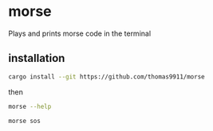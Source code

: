 # morse

Plays and prints morse code in the terminal

## installation

```sh
cargo install --git https://github.com/thomas9911/morse
```

then 

```sh
morse --help
```

```sh
morse sos
```



